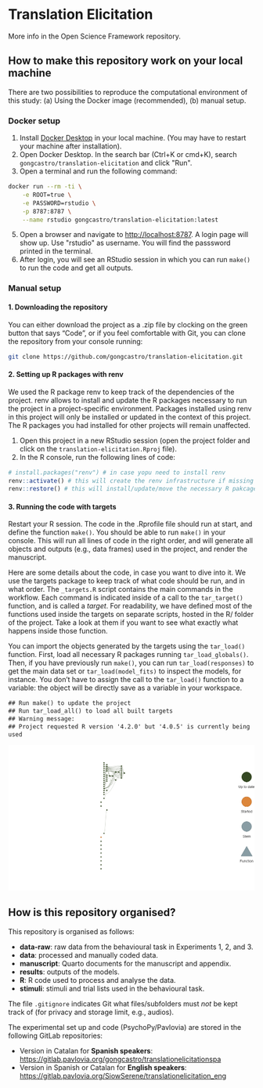 
# Translation Elicitation

More info in the Open Science Framework repository.

## How to make this repository work on your local machine
There are two possibilities to reproduce the computational environment of this study: (a) Using the Docker image (recommended), (b) manual setup.

### Docker setup

1) Install [Docker Desktop](https://docs.docker.com/engine/install/) in your local machine. (You may have to restart your machine after installation).
2) Open Docker Desktop. In the search bar (Ctrl+K or cmd+K), search `gongcastro/translation-elicitation` and click "Run".
4) Open a terminal and run the following command:

```bash
docker run --rm -ti \
    -e ROOT=true \
	-e PASSWORD=rstudio \
    -p 8787:8787 \
    --name rstudio gongcastro/translation-elicitation:latest
```
5) Open a browser and navigate to [http://localhost:8787](http://localhost:8787). A login page will show up. Use "rstudio" as username. You will find the passsword printed in the terminal.
6) After login, you will see an RStudio session in which you can run `make()` to run the code and get all outputs.

### Manual setup

#### 1. Downloading the repository

You can either download the project as a .zip file by clocking on the
green button that says “Code”, or if you feel comfortable with Git, you
can clone the repository from your console running:

``` bash
git clone https://github.com/gongcastro/translation-elicitation.git
```

#### 2. Setting up R packages with renv

We used the R package renv to keep track of the dependencies of the
project. renv allows to install and update the R packages necessary to
run the project in a project-specific environment. Packages installed
using renv in this project will only be installed or updated in the
context of this project. The R packages you had installed for other
projects will remain unaffected.

1.  Open this project in a new RStudio session (open the project folder
    and click on the `translation-elicitation.Rproj` file).
2.  In the R console, run the following lines of code:

``` r
# install.packages("renv") # in case yopu need to install renv
renv::activate() # this will create the renv infrastructure if missing
renv::restore() # this will install/update/move the necessary R pakcages into this project
```

#### 3. Running the code with targets

Restart your R session. The code in the .Rprofile file should run at
start, and define the function `make()`. You should be able to run
`make()` in your console. This will run all lines of code in the right
order, and will generate all objects and outputs (e.g., data frames)
used in the project, and render the manuscript.

Here are some details about the code, in case you want to dive into it.
We use the targets package to keep track of what code should be run, and
in what order. The `_targets.R` script contains the main commands in the
workflow. Each command is indicated inside of a call to the
`tar_target()` function, and is called a *target*. For readability, we
have defined most of the functions used inside the targets on separate
scripts, hosted in the R/ folder of the project. Take a look at them if
you want to see what exactly what happens inside those function.

You can import the objects generated by the targets using the
`tar_load()` function. First, load all necessary R packages running
`tar_load_globals()`. Then, if you have previously run `make()`, you can
run `tar_load(responses)` to get the main data set or
`tar_load(model_fits)` to inspect the models, for instance. You don’t
have to assign the call to the `tar_load()` function to a variable: the
object will be directly save as a variable in your workspace.

    ## Run make() to update the project
    ## Run tar_load_all() to load all built targets
    ## Warning message:
    ## Project requested R version '4.2.0' but '4.0.5' is currently being used 

![](README_files/figure-gfm/targets-1.png)<!-- -->

## How is this repository organised?

This repository is organised as follows:

- **data-raw**: raw data from the behavioural task in Experiments 1, 2, and 3.
- **data**: processed and manually coded data.
- **manuscript**: Quarto documents for the manuscript and appendix.
- **results**: outputs of the models.
- **R**: R code used to process and analyse the data.
- **stimuli**: stimuli and trial lists used in the behavioural task.

The file `.gitignore` indicates Git what files/subfolders must *not* be
kept track of (for privacy and storage limit, e.g., audios).

The experimental set up and code (PsychoPy/Pavlovia) are stored in the
following GitLab repositories:

-   Version in Catalan for **Spanish speakers**:
    <https://gitlab.pavlovia.org/gongcastro/translationelicitationspa>
-   Version in Spanish or Catalan for **English speakers**:
    <https://gitlab.pavlovia.org/SiowSerene/translationelicitation_eng>
